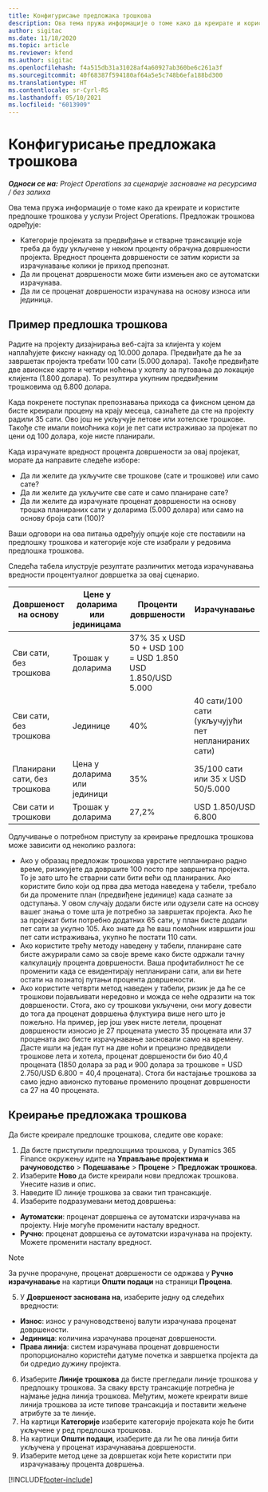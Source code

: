 ```yaml
---
title: Конфигурисање предложака трошкова
description: Ова тема пружа информације о томе како да креирате и користите предлошке трошкова у услузи Project Operations.
author: sigitac
ms.date: 11/18/2020
ms.topic: article
ms.reviewer: kfend
ms.author: sigitac
ms.openlocfilehash: f4a515db31a31028af4a60927ab360be6c261a3f
ms.sourcegitcommit: 40f68387f594180af64a5e5c748b6efa188bd300
ms.translationtype: HT
ms.contentlocale: sr-Cyrl-RS
ms.lasthandoff: 05/10/2021
ms.locfileid: "6013909"
---
```

# <a name="set-up-cost-templates"></a>Конфигурисање предложака трошкова

_**Односи се на:** Project Operations за сценарије засноване на ресурсима / без залиха_


Ова тема пружа информације о томе како да креирате и користите предлошке трошкова у услузи Project Operations. Предложак трошкова одређује:

- Категорије пројеката за предвиђање и стварне трансакције које треба да буду укључене у неком проценту обрачуна довршености пројекта. Вредност процента довршености се затим користи за израчунавање колики је приход препознат.
- Да ли проценат довршености може бити измењен ако се аутоматски израчунава.
- Да ли се проценат довршености израчунава на основу износа или јединица.

## <a name="cost-template-example"></a>Пример предлошка трошкова

Радите на пројекту дизајнирања веб-сајта за клијента у којем наплаћујете фиксну накнаду од 10.000 долара. Предвиђате да ће за завршетак пројекта требати 100 сати (5.000 долара). Такође предвиђате две авионске карте и четири ноћења у хотелу за путовања до локације клијента (1.800 долара). То резултира укупним предвиђеним трошковима од 6.800 долара.

Када покренете поступак препознавања прихода са фиксном ценом да бисте креирали процену на крају месеца, сазнаћете да сте на пројекту радили 35 сати. Ово још не укључује летове или хотелске трошкове. Такође сте имали помоћника који је пет сати истраживао за пројекат по цени од 100 долара, које нисте планирали.

Када израчунате вредност процента довршености за овај пројекат, морате да направите следеће изборе:

- Да ли желите да укључите све трошкове (сате и трошкове) или само сате?
- Да ли желите да укључите све сате и само планиране сате?
- Да ли желите да израчунате проценат довршености на основу трошка планираних сати у доларима (5.000 долара) или само на основу броја сати (100)?

Ваши одговори на ова питања одређују опције које сте поставили на предлошку трошкова и категорије које сте изабрали у редовима предлошка трошкова.

Следећа табела илуструје резултате различитих метода израчунавања вредности процентуалног довршетка за овај сценарио.

| Довршеност на основу | Цене у доларима или јединицама | Проценти довршености | Израчунавање |
| --- | --- | --- | --- |
| Сви сати, без трошкова | Трошак у доларима | 37% 35 x USD 50 + USD 100 = USD 1.850 USD 1.850/USD 5.000 |
| Сви сати, без трошкова | Јединице | 40% | 40 сати/100 сати (укључујући пет непланираних сати) |
| Планирани сати, без трошкова | Цена у доларима или јединици | 35% | 35/100 сати или 35 x USD 50/5.000 |
| Сви сати и трошкови | Трошак у доларима | 27,2% | USD 1.850/USD 6.800 |

Одлучивање о потребном приступу за креирање предлошка трошкова може зависити од неколико разлога:

- Ако у образац предложак трошкова уврстите непланирано радно време, ризикујете да довршите 100 посто пре завршетка пројекта. То је зато што ће стварни сати бити већи од планираних. Ако користите било који од прва два метода наведена у табели, требало би да промените план (предвиђене јединице) када сазнате за одступања. У овом случају додали бисте или одузели сате на основу вашег знања о томе шта је потребно за завршетак пројекта. Ако ће за пројекат бити потребно додатних 65 сати, у план бисте додали пет сати за укупно 105. Ако знате да ће ваш помоћник извршити још пет сати истраживања, укупно ће постати 110 сати.
- Ако користите трећу методу наведену у табели, планиране сате бисте ажурирали само за своје време како бисте одржали тачну калкулацију процента довршености. Ваша профитабилност ће се променити када се евидентирају непланирани сати, али ви ћете остати на познатој путањи процента довршености.
- Ако користите четврти метод наведен у табели, ризик је да ће се трошкови појављивати нередовно и можда се неће одразити на ток довршености. Стога, ако су трошкови укључени, они могу довести до тога да проценат довршења флуктуира више него што је пожељно. На пример, јер још увек нисте летели, проценат довршености износио је 27 процената уместо 35 процената или 37 процената ако бисте израчунавање засновали само на времену. Дасте ишли на један пут на две ноћи и прецизно предвидели трошкове лета и хотела, проценат довршености би био 40,4 процената (1850 долара за рад и 900 долара за трошкове = USD 2.750/USD 6.800 = 40,4 процената). Стога би настајање трошкова за само једно авионско путовање променило проценат довршености са 27 на 40 процената.

## <a name="create-cost-templates"></a>Креирање предложака трошкова
Да бисте креирале предлошке трошкова, следите ове кораке:

1. Да бисте приступили предлошцима трошкова, у Dynamics 365 Finance окружењу идите на **Управљање пројектима и рачуноводство** > **Подешавање** > **Процене** > **Предложак трошкова**.
2. Изаберите **Ново** да бисте креирали нови предложак трошкова. Унесите назив и опис.
3. Наведите ID линије трошкова за сваки тип трансакције.
4. Изаберите подразумевани метод довршења:

  - **Аутоматски**: проценат довршења се аутоматски израчунава на пројекту. Није могуће променити насталу вредност.
  - **Ручно**: проценат довршења се аутоматски израчунава на пројекту. Можете променити насталу вредност.

  > [!NOTE]
  > За ручне прорачуне, проценат довршености се одржава у **Ручно израчунавање** на картици **Општи подаци** на страници **Процена**.

5. У **Довршеност заснована на**, изаберите једну од следећих вредности:

  - **Износ**: износ у рачуноводственој валути израчунава проценат довршености.
  - **Јединица**: количина израчунава проценат довршености.
  - **Права линија**: систем израчунава проценат довршености пропорционално користећи датуме почетка и завршетка пројекта да би одредио дужину пројекта.

6. Изаберите **Линије трошкова** да бисте прегледали линије трошкова у предлошку трошкова. За сваку врсту трансакције потребна је најмање једна линија трошкова. Међутим, можете креирати више линија трошкова за исте типове трансакција и поставити жељене атрибуте за те линије.
7. На картици **Категорије** изаберите категорије пројеката које ће бити укључене у ред предлошка трошкова.
8. На картици **Општи подаци**, изаберите да ли ће ова линија бити укључена у проценат израчунавања довршености.
9. Изаберите метод цене за довршетак који ћете користити при израчунавању процента довршења.


[!INCLUDE[footer-include](../includes/footer-banner.md)]